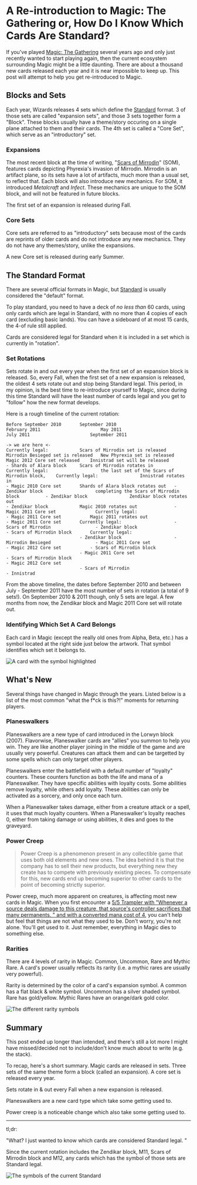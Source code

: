 A Re-introduction to Magic: The Gathering or, How Do I Know Which Cards Are Standard?
=====================================================================================

If you've played [Magic: The Gathering][mtg] several years ago and only just recently wanted to start playing again, then the current ecosystem surrounding Magic might be a little daunting. There are about a thousand new cards released each year and it is near impossible to keep up. This post will attempt to help you get re-introduced to Magic. 

[mtg]: http://www.wizards.com/Magic/Summoner/

Blocks and Sets
---------------
Each year, Wizards releases 4 sets which define the [Standard][standard] format. 3 of those sets are called "expansion sets", and those 3 sets together form a "Block". 
These blocks usually have a theme/story occuring on a single plane attached to them and their cards. The 4th set is called a "Core Set", which serve as an "introductory" set.

### Expansions ###
The most recent block at the time of writing, "[Scars of Mirrodin][som]" (SOM), features cards depicting Phyrexia's invasion of Mirrodin. Mirrodin is an artifact plane, so its sets have a lot of artifacts, much more than a usual set, to reflect that.
Each block will also introduce new mechanics. For SOM, it introduced *Metalcraft* and *Infect*. These mechanics are unique to the SOM block, and will not be featured in future blocks.

The first set of an expansion is released during Fall.

### Core Sets ###
Core sets are referred to as "introductory" sets because most of the cards are reprints of older cards and do not introduce any new mechanics. 
They do not have any themes/story, unlike the expansions. 

A new Core set is released during early Summer.

[standard]: http://www.wizards.com/Magic/Magazine/Article.aspx?x=judge/resources/sfrstandard
[som]: http://wiki.mtgsalvation.com/article/Scars_of_Mirrodin

The Standard Format
-------------------
There are several official formats in Magic, but [Standard][standard] is usually considered the "default" format. 

To play standard, you need to have a deck of *no less than* 60 cards, using only cards which are legal in Standard, with no more than 4 copies of each card (excluding basic lands). You can have a sideboard of at most 15 cards, the 4-of rule still applied. 

Cards are considered legal for Standard when it is included in a set which is currently in "rotation". 

### Set Rotations ###
Sets rotate in and out every year when the first set of an expansion block is released. So, every Fall, when the first set of a new expansion is released, the oldest 4 sets rotate out and stop being Standard legal. This period, in my opinion, is the best time to re-introduce yourself to Magic, since during this time Standard will have the least number of cards legal and you get to "follow" how the new format develops. 

Here is a rough timeline of the current rotation:

    Before September 2010		September 2010						February 2011						May 2011										July 2011						September 2011
    																																					-> we are here <-
    Currently legal:			Scars of Mirrodin set is released	Mirrodin Besieged set is released	New Phyrexia set is released					Magic 2012 Core set released	Innistrad set will be released
    - Shards of Alara block		Scars of Mirrodin rotates in		Currently legal:					the last set of the Scars of Mirrodin block,	Currently legal:				Innistrad rotates in
    - Magic 2010 Core set		Shards of Alara block rotates out	- Zendikar block					completing the Scars of Mirrodin block			- Zendikar block				Zendikar block rotates out
    - Zendikar block			Magic 2010 rotates out				- Magic 2011 Core set				Currently legal:								- Magic 2011 Core set			Magic 2011 rotates out
    - Magic 2011 Core set		Currently legal:					- Scars of Mirrodin					- Zendikar block								- Scars of Mirrodin block		Currently legal:
    							- Zendikar block					- Mirrodin Besieged					- Magic 2011 Core set							- Magic 2012 Core set			- Scars of Mirrodin block
    							- Magic 2011 Core set													- Scars of Mirrodin block														- Magic 2012 Core set
    							- Scars of Mirrodin																																		- Innistrad
    
From the above timeline, the dates before September 2010 and between July - September 2011 have the most number of sets in rotation (a total of 9 sets!). 
On September 2010 & 2011 though, only 5 sets are legal. A few months from now, the Zendikar block and Magic 2011 Core set will rotate out. 

### Identifying Which Set A Card Belongs ###
Each card in Magic (except the really old ones from Alpha, Beta, etc.) has a symbol located at the right side just below the artwork. That symbol identifies which set it belongs to. 

![A card with the symbol highlighted][symbol]

[symbol]: https://github.com/john2x/notes/tree/master/magic/symbol.png

What's New
----------
Several things have changed in Magic through the years. Listed below is a list of the most common "what the f\*ck is this?!" moments for returning players.

### Planeswalkers ###
Planeswalkers are a new type of card introduced in the Lorwyn block (2007). Flavorwise, Planeswalker cards are "allies" you summon to help you win. 
They are like another player joining in the middle of the game and are usually very powerful. Creatures can attack them and can be targetted by some spells which can only target other players. 

Planeswalkers enter the battlefield with a default number of "loyalty" counters. These counters function as both the life and mana of a Planeswalker. 
They have specific abilities with loyalty costs. Some abilities remove loyalty, while others add loyalty. These abilities can only be activated as a sorcery, and only once each turn. 

When a Planeswalker takes damage, either from a creature attack or a spell, it uses that much loyalty counters.
When a Planeswalker's loyalty reaches 0, either from taking damage or using abilities, it dies and goes to the graveyard. 

### Power Creep ###

> Power Creep is a phenomenon present in any collectible game that uses both old elements and new ones. 
> The idea behind it is that the company has to sell their new products, but everything new they create 
> has to compete with previously existing pieces. To compensate for this, new cards end up becoming superior 
> to other cards to the point of becoming strictly superior.

Power creep, much more apparent on creatures, is affecting most new cards in Magic. 
When you first encounter a [5/5 Trampler with "Whenever a source deals damage to this creature, that source's controller sacrifices that many permanents. " and with a converted mana cost of 4][obliterator], you can't help but feel that things are not what they used to be.
Don't worry, you're not alone. You'll get used to it. Just remember, everything in Magic dies to something else. 

[obliterator]: http://gatherer.wizards.com/Pages/Card/Details.aspx?multiverseid=214386

### Rarities ###

There are 4 levels of rarity in Magic. Common, Uncommon, Rare and Mythic Rare. A card's power usually reflects its rarity (i.e. a mythic rares are usually very powerful). 

Rarity is determined by the color of a card's expansion symbol. A common has a flat black & white symbol. Uncommon has a silver shaded symbol. Rare has gold/yellow. Mythic Rares have an orange/dark gold color.

![The different rarity symbols][rarities]

[rarities]: https://github.com/john2x/notes/tree/master/magic/rarities.png

Summary
-------
This post ended up longer than intended, and there's still a lot more I might have missed/decided not to include/don't know much about to write (e.g. the stack).

To recap, here's a short summary. Magic cards are released in sets. Three sets of the same theme form a block (called an expansion). A core set is released every year.

Sets rotate in & out every Fall when a new expansion is released. 

Planeswalkers are a new card type which take some getting used to. 

Power creep is a noticeable change which also take some getting used to.

* * * *

tl;dr:

"What? I just wanted to know which cards are considered Standard legal. "

Since the current rotation includes the Zendikar block, M11, Scars of Mirrodin block and M12, any cards which has the symbol of those sets are Standard legal. 

![The symbols of the current Standard][standardsymbols]

[standardsymbols]: http://doqdoq.com/OoPS0.png

